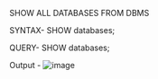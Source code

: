 SHOW ALL DATABASES FROM DBMS

SYNTAX-	 SHOW databases;

QUERY-	SHOW databases;

Output - 
![image](https://github.com/akhilkumar2020/Intro-to-DBMS/assets/142902709/7734915c-0058-4dc4-bf51-1e4b938b1ccf)
